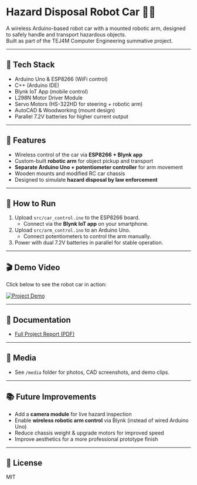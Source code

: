 # Hazard Disposal Robot Car 🚗🤖

A wireless Arduino-based robot car with a mounted robotic arm, designed to safely handle and transport hazardous objects.  
Built as part of the TEJ4M Computer Engineering summative project.

---

## 🔧 Tech Stack
- Arduino Uno & ESP8266 (WiFi control)
- C++ (Arduino IDE)
- Blynk IoT App (mobile control)
- L298N Motor Driver Module
- Servo Motors (HS-322HD for steering + robotic arm)
- AutoCAD & Woodworking (mount design)
- Parallel 7.2V batteries for higher current output

---

## 🎯 Features
- Wireless control of the car via **ESP8266 + Blynk app**
- Custom-built **robotic arm** for object pickup and transport
- **Separate Arduino Uno + potentiometer controller** for arm movement
- Wooden mounts and modified RC car chassis
- Designed to simulate **hazard disposal by law enforcement**

---

## 🚀 How to Run
1. Upload `src/car_control.ino` to the ESP8266 board.  
   - Connect via the **Blynk IoT app** on your smartphone.  
2. Upload `src/arm_control.ino` to an Arduino Uno.  
   - Connect potentiometers to control the arm manually.  
3. Power with dual 7.2V batteries in parallel for stable operation.  

---

## 🎬 Demo Video
Click below to see the robot car in action:  

[![Project Demo](https://img.youtube.com/vi/L9taRjRUhoM/0.jpg)](https://www.youtube.com/watch?v=L9taRjRUhoM)

---

## 📖 Documentation
- [Full Project Report (PDF)](docs/TEJ4M_Report.pdf)  

---

## 📸 Media
- See `/media` folder for photos, CAD screenshots, and demo clips.

---

## 📚 Future Improvements
- Add a **camera module** for live hazard inspection  
- Enable **wireless robotic arm control** via Blynk (instead of wired Arduino Uno)  
- Reduce chassis weight & upgrade motors for improved speed  
- Improve aesthetics for a more professional prototype finish  

---

## 📄 License
MIT
